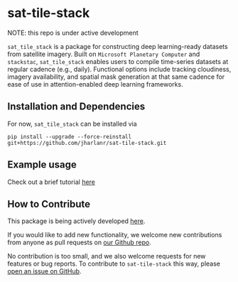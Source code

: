 # sat-tile-stack

NOTE: this repo is under active development

`sat_tile_stack` is a package for constructing deep learning-ready datasets from satellite imagery.  Built on `Microsoft Planetary Computer` and `stackstac`, `sat_tile_stack` enables users to compile time-series datasets at regular cadence (e.g., daily).  Functional options include tracking cloudiness, imagery availability, and spatial mask generation at that same cadence for ease of use in attention-enabled deep learning frameworks.

## Installation and Dependencies
For now, `sat_tile_stack` can be installed via
```
pip install --upgrade --force-reinstall git+https://github.com/jharlanr/sat-tile-stack.git
```

## Example usage
Check out a brief tutorial [here](https://github.com/CryoInTheCloud/CryoCloudWebsite/blob/main/book/tutorials/dask_for_geoscientists.ipynb)


## How to Contribute

This package is being actively developed
[here](https://github.com/jharlanr/sat-tile-stack).

If you would like to add new functionality, we welcome new contributions from
anyone as pull requests on [our Github repo](https://github.com/jharlanr/sat-tile-stack).

No contribution is too small, and we also welcome requests for new features
or bug reports. To contribute to `sat-tile-stack` this way, please 
[open an issue on GitHub](https://github.com/jharlanr/sat-tile-stack/issues).
